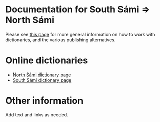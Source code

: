 # Documentation for South Sámi ⇒ North Sámi

Please see [this page](https://giellalt.github.io/dicts/dicts.html) for more general information on how to work with dictionaries, and the various publishing alternatives.


# Online dictionaries

- [North  Sámi dictionary page](https://dicts.uit.no/smedicts.eng.html)
- [South  Sámi dictionary page](https://dicts.uit.no/smadicts.eng.html)

# Other information

Add text and links as needed.
